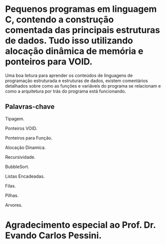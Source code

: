# Pequenos programas em linguagem C, contendo a construção comentada das principais estruturas de dados. Tudo isso utilizando alocação dinâmica de memória e ponteiros para VOID.
Uma boa leitura para aprender os conteúdos de linguagens de programação estruturada e estruturas de dados, existem comentários detalhados sobre como as funções e variáveis do programa se relacionam e como a arquitetura por trás do programa está funcionando.
## Palavras-chave
Tipagem.

Ponteiros VOID.

Ponteiros para Função.

Alocação Dinamica.

Recursividade.

BubbleSort.

Listas Encadeadas.

Filas.

Pilhas.

Arvores.

# Agradecimento especial ao Prof. Dr. Evando Carlos Pessini.